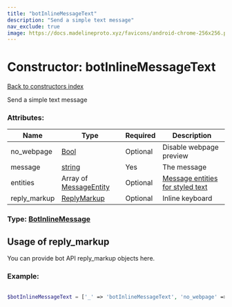 ```yaml
---
title: "botInlineMessageText"
description: "Send a simple text message"
nav_exclude: true
image: https://docs.madelineproto.xyz/favicons/android-chrome-256x256.png
---
```

# Constructor: botInlineMessageText  
[Back to constructors index](/API_docs/constructors/index.html)



Send a simple text message

### Attributes:

| Name     |    Type       | Required | Description |
|----------|---------------|----------|-------------|
|no\_webpage|[Bool](/API_docs/types/Bool.html) | Optional|Disable webpage preview|
|message|[string](/API_docs/types/string.html) | Yes|The message|
|entities|Array of [MessageEntity](/API_docs/types/MessageEntity.html) | Optional|[Message entities for styled text](https://core.telegram.org/api/entities)|
|reply\_markup|[ReplyMarkup](/API_docs/types/ReplyMarkup.html) | Optional|Inline keyboard|



### Type: [BotInlineMessage](/API_docs/types/BotInlineMessage.html)



## Usage of reply_markup

You can provide bot API reply_markup objects here.  


### Example:

```php

$botInlineMessageText = ['_' => 'botInlineMessageText', 'no_webpage' => Bool, 'message' => 'string', 'entities' => [MessageEntity, MessageEntity], 'reply_markup' => ReplyMarkup];
```  
